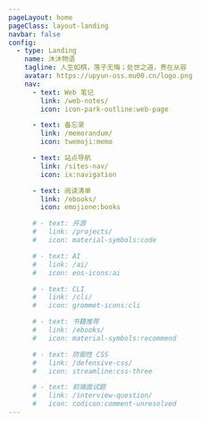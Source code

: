 ```yaml
---
pageLayout: home
pageClass: layout-landing
navbar: false
config:
  - type: Landing
    name: 沐沐物语
    tagline: 人生如棋，落子无悔；处世之道，贵在从容
    avatar: https://upyun-oss.mu00.cn/logo.png
    nav:
      - text: Web 笔记
        link: /web-notes/
        icon: icon-park-outline:web-page

      - text: 备忘录
        link: /memorandum/
        icon: twemoji:memo

      - text: 站点导航
        link: /sites-nav/
        icon: ix:navigation

      - text: 阅读清单
        link: /ebooks/
        icon: emojione:books

      # - text: 开源
      #   link: /projects/
      #   icon: material-symbols:code

      # - text: AI
      #   link: /ai/
      #   icon: eos-icons:ai

      # - text: CLI
      #   link: /cli/
      #   icon: grommet-icons:cli

      # - text: 书籍推荐
      #   link: /ebooks/
      #   icon: material-symbols:recommend

      # - text: 防御性 CSS
      #   link: /defensive-css/
      #   icon: streamline:css-three

      # - text: 前端面试题
      #   link: /interview-question/
      #   icon: codicon:comment-unresolved
---
```


